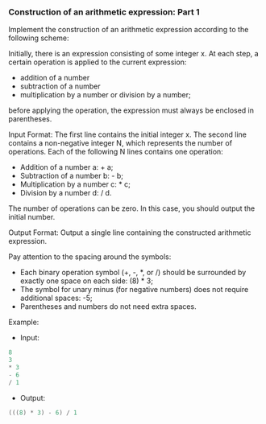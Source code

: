 ### Construction of an arithmetic expression: Part 1

Implement the construction of an arithmetic expression according to the following scheme:

Initially, there is an expression consisting of some integer x.
At each step, a certain operation is applied to the current expression: 
- addition of a number
- subtraction of a number
- multiplication by a number or division by a number; 

before applying the operation, the expression must always be enclosed in parentheses.

Input Format:
The first line contains the initial integer x. The second line contains a non-negative integer N, which represents the number of operations. Each of the following N lines contains one operation:

- Addition of a number a: + a;
- Subtraction of a number b: - b;
- Multiplication by a number c: * c;
- Division by a number d: / d.

The number of operations can be zero. In this case, you should output the initial number.

Output Format:
Output a single line containing the constructed arithmetic expression.

Pay attention to the spacing around the symbols:

- Each binary operation symbol (+, -, *, or /) should be surrounded by exactly one space on each side: (8) * 3;
- The symbol for unary minus (for negative numbers) does not require additional spaces: -5;
- Parentheses and numbers do not need extra spaces.

Example: 

- Input: 
```objectivec
8
3
* 3
- 6
/ 1
```

- Output:
```objectivec
(((8) * 3) - 6) / 1
```
